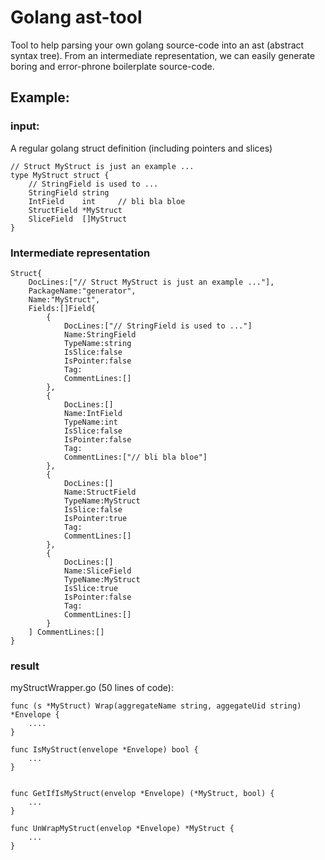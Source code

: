 # Golang ast-tool

Tool to help parsing your own golang source-code into an ast (abstract syntax tree).
From an intermediate representation, we can easily generate boring and error-phrone boilerplate source-code.

## Example:

### input:
A regular golang struct definition (including pointers and slices)

    // Struct MyStruct is just an example ...
    type MyStruct struct {
        // StringField is used to ...
        StringField string
        IntField    int     // bli bla bloe
        StructField *MyStruct
        SliceField  []MyStruct
    }

### Intermediate representation

    Struct{
        DocLines:["// Struct MyStruct is just an example ..."],
        PackageName:"generator",
        Name:"MyStruct",
        Fields:[]Field{
            {
                DocLines:["// StringField is used to ..."] 
                Name:StringField 
                TypeName:string 
                IsSlice:false 
                IsPointer:false 
                Tag: 
                CommentLines:[]
            },
            {
                DocLines:[] 
                Name:IntField 
                TypeName:int 
                IsSlice:false 
                IsPointer:false 
                Tag: 
                CommentLines:["// bli bla bloe"]
            },
            {
                DocLines:[] 
                Name:StructField 
                TypeName:MyStruct 
                IsSlice:false 
                IsPointer:true 
                Tag: 
                CommentLines:[]
            },
            {
                DocLines:[] 
                Name:SliceField 
                TypeName:MyStruct 
                IsSlice:true 
                IsPointer:false 
                Tag: 
                CommentLines:[]
            }
        ] CommentLines:[]
    }
    
### result 
myStructWrapper.go (50 lines of code):

    func (s *MyStruct) Wrap(aggregateName string, aggegateUid string) *Envelope {
        ....
    }
    
    func IsMyStruct(envelope *Envelope) bool {
        ...
    }


    func GetIfIsMyStruct(envelop *Envelope) (*MyStruct, bool) {
        ...
    }

    func UnWrapMyStruct(envelop *Envelope) *MyStruct {
        ...
    }    
    
